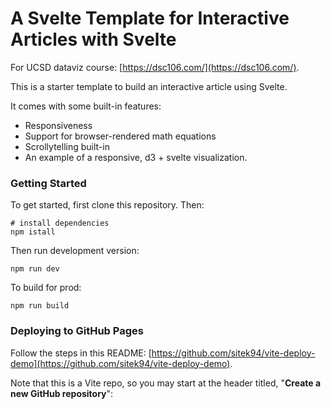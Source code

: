 # A Svelte Template for Interactive Articles with Svelte

For UCSD dataviz course: [https://dsc106.com/](https://dsc106.com/).

This is a starter template to build an interactive article using Svelte.

It comes with some built-in features:

- Responsiveness
- Support for browser-rendered math equations
- Scrollytelling built-in
- An example of a responsive, d3 + svelte visualization.

### Getting Started

To get started, first clone this repository. Then:

```
# install dependencies
npm istall
```

Then run development version:

```
npm run dev
```

To build for prod:

```
npm run build
```

### Deploying to GitHub Pages

Follow the steps in this README: [https://github.com/sitek94/vite-deploy-demo](https://github.com/sitek94/vite-deploy-demo).

Note that this is a Vite repo, so you may start at the header titled, "**Create a new GitHub repository**":
